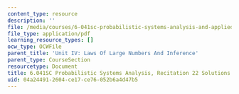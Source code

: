 ```yaml
---
content_type: resource
description: ''
file: /media/courses/6-041sc-probabilistic-systems-analysis-and-applied-probability-fall-2013/04a244912604ce17ce76052b6a4d47b5_MIT6_041SCF13_rec22_sol.pdf
file_type: application/pdf
learning_resource_types: []
ocw_type: OCWFile
parent_title: 'Unit IV: Laws Of Large Numbers And Inference'
parent_type: CourseSection
resourcetype: Document
title: 6.041SC Probabilistic Systems Analysis, Recitation 22 Solutions
uid: 04a24491-2604-ce17-ce76-052b6a4d47b5
---
```

